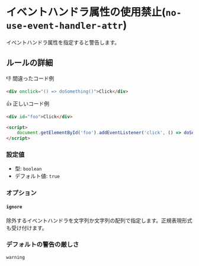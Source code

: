 # イベントハンドラ属性の使用禁止(`no-use-event-handler-attr`)

イベントハンドラ属性を指定すると警告します。

## ルールの詳細

👎 間違ったコード例

```html
<div onclick="() => doSomething()">Click</div>
```

👍 正しいコード例

```html
<div id="foo">Click</div>

<script>
	document.getElementById('foo').addEventListener('click', () => doSomething());
</script>
```

### 設定値

-   型: `boolean`
-   デフォルト値: `true`

### オプション

#### `ignore`

除外するイベントハンドラを文字列か文字列の配列で指定します。正規表現形式も受け付けます。

### デフォルトの警告の厳しさ

`warning`
